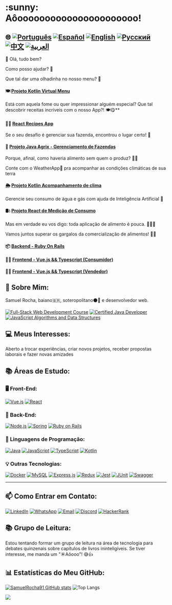 <h1>:sunny: Aôoooooooooooooooooooooo! </h1>


## 🌐 [![Português](https://img.shields.io/badge/Português-green)](https://github.com/SamuelRocha91/SamuelRocha91/blob/main/README.md) [![Español](https://img.shields.io/badge/Español-yellow)](https://github.com/SamuelRocha91/SamuelRocha91/blob/main/README_SP.MD) [![English](https://img.shields.io/badge/English-blue)](https://github.com/SamuelRocha91/SamuelRocha91/blob/main/README_EN.MD) [![Русский](https://img.shields.io/badge/Русский-lightgrey)](https://github.com/SamuelRocha91/SamuelRocha91/blob/main/README_язык.md) [![中文](https://img.shields.io/badge/中文-red)](https://github.com/SamuelRocha91/SamuelRocha91/blob/main/README_华语.md) [![العربية](https://img.shields.io/badge/العربية-orange)](https://github.com/SamuelRocha91/SamuelRocha91/blob/main/README_ar.md)


👋 Olá, tudo bem?

<div>
  <p>Como posso ajudar? 🥰</p>
  <p>Que tal dar uma olhadinha no nosso menu? 🧾</p>
    
#### 🍽️ [Projeto Kotlin Virtual Menu](https://github.com/SamuelRocha91/kotlinVirtualMenu)
  
Está com aquela fome ou quer impressionar alguém especial? Que tal descobrir receitas incríveis com o nosso App?! 🍽️😋**

#### 👨‍🍳 [React Recipes App](https://github.com/SamuelRocha91/ProjectRecipesApp)

</div>

<p>Se o seu desafio é gerenciar sua fazenda, encontrou o lugar certo! 🎯</p>

#### 🌾 [Projeto Java Agrix - Gerenciamento de Fazendas](https://github.com/SamuelRocha91/Agrix) 

<p>Porque, afinal, como haveria alimento sem quem o produz? 🤔👀</p>

<p>Conte com o WeatherApp📱 pra acompanhar as condições climáticas de sua terra</p>
  
#### 🌦️ [Projeto Kotlin Acompanhamento de clima](https://github.com/SamuelRocha91/kotlinWeatherApp) 

<p>Gerencie seu consumo de água e gás com ajuda de Inteligência Artificial 🤖</p>

#### 🛢️💧 [Projeto React de Medição de Consumo](https://github.com/SamuelRocha91/precisionReactApplication)

<p>Mas em verdade eu vos digo: toda aplicação de alimento é pouca. 🤪🚀🤷 </p>
<p>Vamos juntos superar os gargalos da comercialização de alimentos! 💯🥗</p>


#### 📦 [Backend - Ruby On Rails](https://github.com/SamuelRocha91/delivery_back)
#### 👨‍💻 [Frontend - Vue.js && Typescript (Consumidor)](https://github.com/SamuelRocha91/consumy)
#### 👨‍💻 [Frontend - Vue.js && Typescript (Vendedor)](https://github.com/SamuelRocha91/seller_application)

<h2>🧑 Sobre Mim:</h2>
<p>Samuel Rocha, baiano🇧🇷, soteropolitano⚫🔴 e desenvolvedor web.</p>

[![Full-Stack Web Development Course](https://img.shields.io/badge/-Certified_Web_Developer-blue?style=flat&logo=google-chrome&logoColor=white)](https://www.credential.net/ad5e0984-fa07-41b0-a50b-51cb25fd0010#gs.ffccza)
[![Certified Java Developer](https://img.shields.io/badge/-Certified_Java_Developer-red?style=flat&logo=java&logoColor=white)](https://www.credential.net/b0eedfe8-4280-4cc4-b832-49f1d9426664#gs.ffcj0a)
[![JavaScript Algorithms and Data Structures](https://img.shields.io/badge/-JavaScript_Algorithms_and_Data_Structures-yellow?style=flat&logo=javascript&logoColor=white)](https://www.freecodecamp.org/certification/Sam_sr91/javascript-algorithms-and-data-structures)

<h2>💻 Meus Interesses:</h2>
<p>Aberto a trocar experiências, criar novos projetos, receber propostas laborais e fazer novas amizades </p>

<h2>📚 Áreas de Estudo:</h2>

### 🖥️ Front-End: 
<a href="https://vuejs.org/" target="_blank"><img src="https://img.shields.io/badge/Vue.js-%2335495e.svg?style=flat&logo=vue-dot-js&logoColor=%234FC08D" alt="Vue.js" /></a> 
<a href="https://reactjs.org/" target="_blank"><img src="https://img.shields.io/badge/React-%2320232a.svg?style=flat&logo=react&logoColor=%2361DAFB" alt="React" /></a>

### 📡 Back-End:
<a href="https://nodejs.org/" target="_blank"><img src="https://img.shields.io/badge/Node.js-43853D?style=flat&logo=node-dot-js&logoColor=white" alt="Node.js" /></a>
<a href="https://spring.io/" target="_blank"><img src="https://img.shields.io/badge/Spring-%236DB33F.svg?style=flat&logo=spring&logoColor=white" alt="Spring" /></a>
<a href="https://rubyonrails.org/" target="_blank"><img src="https://img.shields.io/badge/Ruby_on_Rails-%23CC0000.svg?style=flat&logo=ruby-on-rails&logoColor=white" alt="Ruby on Rails" /></a>

### 📖 Linguagens de Programação:
<a href="https://www.java.com/" target="_blank"><img src="https://img.shields.io/badge/Java-%23ED8B00.svg?style=flat&logo=java&logoColor=white" alt="Java" /></a>
<a href="https://developer.mozilla.org/en-US/docs/Web/JavaScript" target="_blank"><img src="https://img.shields.io/badge/JavaScript-%23323330.svg?style=flat&logo=javascript&logoColor=%23F7DF1E" alt="JavaScript" /></a>
<a href="https://www.typescriptlang.org/" target="_blank"><img src="https://img.shields.io/badge/TypeScript-%23007ACC.svg?style=flat&logo=typescript&logoColor=white" alt="TypeScript" /></a>
<a href="https://kotlinlang.org/" target="_blank"><img src="https://img.shields.io/badge/Kotlin-%230095D5.svg?style=flat&logo=kotlin&logoColor=white" alt="Kotlin" /></a>

### 💡 Outras Tecnologias:
<a href="https://www.docker.com/" target="_blank"><img src="https://img.shields.io/badge/Docker-%230db7ed.svg?style=flat&logo=docker&logoColor=white" alt="Docker" /></a>
<a href="https://www.mysql.com/" target="_blank"><img src="https://img.shields.io/badge/MySQL-%2300f.svg?style=flat&logo=mysql&logoColor=white" alt="MySQL" /></a>
<a href="https://expressjs.com/" target="_blank"><img src="https://img.shields.io/badge/Express.js-%23404d59.svg?style=flat&logo=express&logoColor=%2361DAFB" alt="Express.js" /></a>
<a href="https://redux.js.org/" target="_blank"><img src="https://img.shields.io/badge/Redux-%23764ABC.svg?style=flat&logo=redux&logoColor=white" alt="Redux" /></a>
<a href="https://jestjs.io/" target="_blank"><img src="https://img.shields.io/badge/Jest-%23C21325.svg?style=flat&logo=jest&logoColor=white" alt="Jest" /></a>
<a href="https://junit.org/junit5/" target="_blank"><img src="https://img.shields.io/badge/JUnit-%2325A162.svg?style=flat&logo=junit5&logoColor=white" alt="JUnit" /></a>
<a href="https://swagger.io/" target="_blank"><img src="https://img.shields.io/badge/Swagger-%2385EA2D.svg?style=flat&logo=swagger&logoColor=black" alt="Swagger" /></a>


<hr/>
<h2>📫 Como Entrar em Contato:</h2>

[![LinkedIn](https://img.shields.io/badge/LinkedIn-%230077B5.svg?logo=linkedin&logoColor=white)](https://www.linkedin.com/in/samuel-rocha-88278224a/)
[![WhatsApp](https://img.shields.io/badge/WhatsApp-%25D366.svg?logo=whatsapp&logoColor=white)](https://wa.me/71992594946)
[![Email](https://img.shields.io/badge/Email-D14836?logo=gmail&logoColor=white)](mailto:samuel_sr@hotmail.com.br)
[![Discord](https://img.shields.io/badge/Discord-%237289DA.svg?logo=discord&logoColor=white)](https://discordapp.com/users/samuelrocha91#1543)
[![HackerRank](https://img.shields.io/badge/HackerRank-%232EC866.svg?logo=HackerRank&logoColor=white)](https://www.hackerrank.com/profile/samuel_sr)

<h2>📚 Grupo de Leitura:</h2>
<p>
  Estou tentando formar um grupo de leitura na área de tecnologia para debates quinzenais sobre capítulos de livros ininteligíveis. 
  Se tiver interesse, me manda um "☀️Aôooo"! 😅👍
</p>

<h2>📊 Estatísticas do Meu GitHub:</h2>

[![SamuelRocha91 GitHub stats](https://github-readme-stats.vercel.app/api?username=SamuelRocha91)](https://github.com/SamuelRocha91/github-readme-stats)
![Top Langs](https://github-readme-stats.vercel.app/api/top-langs/?username=SamuelRocha91&langs_count=8&layout=compact)

![](https://api.visitorbadge.io/api/VisitorHit?user=SamuelRocha91&repo=SamuelRocha91-visitors-badge&countColor=%237B1E7A)

